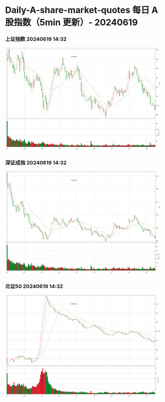 
# Daily-A-share-market-quotes 每日 A 股指数（5min 更新）- 20240619

### 上证指数 20240619 14:32
![](./fig/2024/6/20240619-sh000001.png)

### 深证成指 20240619 14:32
![](./fig/2024/6/20240619-sz399001.png)

### 北证50 20240619 14:32
![](./fig/2024/6/20240619-bj899050.png)
